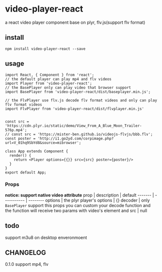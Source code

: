 # video-player-react
a react video player component base on plyr, flv.js(support flv format)
## install
```
npm install video-player-react --save
```
## usage
```
import React, { Component } from 'react';
// the default player can play mp4 and flv videos
import Player from 'video-player-react';
// the BasePlayer only can play video that browser support
import BasePlayer from 'video-player-react/dist/baseplayer.min.js';  

// the FlvPlayer use flv.js decode flv format videos and only can play flv format videos
import FlvPlayer from 'video-player-react/dist/flvplayer.min.js'


const src = 'https://cdn.plyr.io/static/demo/View_From_A_Blue_Moon_Trailer-576p.mp4';
// const src = 'https://mister-ben.github.io/videojs-flvjs/bbb.flv';
const poster = 'http://i1.go2yd.com/corpimage.php?url=V_01hq9SbYd8&source=mibrowser';

class App extends Component {
  render() {
    return <Player options={{}} src={src} poster={poster}/>
  }
}
export default App;
```
### Props
**notice: support native video attribute**
prop      |         description             | default
-------    | -----------                    | --------
options   | the plyr player's options        | {}
decoder   | only `BasePlayer` support this props you can custom your decode function and the function will receive two params with video's element and src | null


## todo
support m3u8 on desktop enveronmoent

## CHANGELOG
0.1.0 support mp4, flv